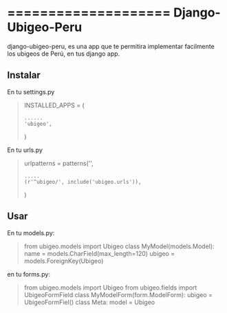 ====================
Django-Ubigeo-Peru
====================

django-ubigeo-peru, es una app que te permitira implementar facilmente 
los ubigeos de Perú, en tus django app.

Instalar
-------

En tu settings.py

>
> INSTALLED_APPS = ( 
>
>     ......    
>     'ubigeo',
>
>)
>


En tu urls.py

> 
> urlpatterns = patterns('',
>  
>     .....
>     (r'^ubigeo/', include('ubigeo.urls')),
>
>)  
>

Usar
----
En tu models.py:

>
>from ubigeo.models import Ubigeo
> class MyModel(models.Model):
>     name = models.CharField(max_length=120)
>     ubigeo = models.ForeignKey(Ubigeo)
>

en tu forms.py:

>
> from ubigeo.models import Ubigeo
> from ubigeo.fields import UbigeoFormField
> class MyModelForm(form.ModelForm):
>     ubigeo = UbigeoFormFiel()
>     class Meta:
>         model = Ubigeo

